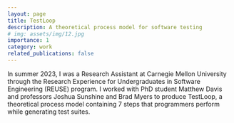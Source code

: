 ```yaml
---
layout: page
title: TestLoop
description: A theoretical process model for software testing
# img: assets/img/12.jpg
importance: 1
category: work
related_publications: false
---
```


In summer 2023, I was a Research Assistant at Carnegie Mellon University through the Research Experience for Undergraduates in Software Engineering (REUSE) program. I worked with PhD student Matthew Davis and professors Joshua Sunshine and Brad Myers to produce TestLoop, a theoretical process model containing 7 steps that programmers perform while generating test suites.
